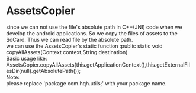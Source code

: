 # AssetsCopier
since we can not use the file's absolute path in C++(JNI) code when we develop the android applications. So  we copy the files
of assets to the SdCard. Thus we can read file by the absolute path.<br>
we can use the AssetsCopier's static function :public  static void copyAllAssets(Context context,String destination)<br>
Basic usage like:<br>
AssetsCopier.copyAllAssets(this.getApplicationContext(),this.getExternalFilesDir(null).getAbsolutePath());<br>
Note:<br>
please replace 'package com.hqh.utils;' with your package name.

